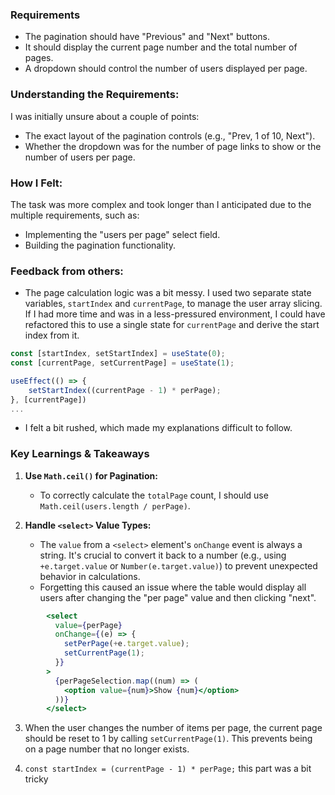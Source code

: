 ### Requirements

- The pagination should have "Previous" and "Next" buttons.
- It should display the current page number and the total number of pages.
- A dropdown should control the number of users displayed per page.

### Understanding the Requirements:

I was initially unsure about a couple of points:
- The exact layout of the pagination controls (e.g., "Prev, 1 of 10, Next").
- Whether the dropdown was for the number of page links to show or the number of users per page.

### How I Felt:

The task was more complex and took longer than I anticipated due to the multiple requirements, such as:
- Implementing the "users per page" select field.
- Building the pagination functionality.

### Feedback from others:

- The page calculation logic was a bit messy. I used two separate state variables, `startIndex` and `currentPage`, to manage the user array slicing. If I had more time and was in a less-pressured environment, I could have refactored this to use a single state for `currentPage` and derive the start index from it.
```jsx
const [startIndex, setStartIndex] = useState(0);
const [currentPage, setCurrentPage] = useState(1);

useEffect(() => {
    setStartIndex((currentPage - 1) * perPage);
}, [currentPage])
...
``` 
- I felt a bit rushed, which made my explanations difficult to follow.

### Key Learnings & Takeaways

1.  **Use `Math.ceil()` for Pagination:**
    - To correctly calculate the `totalPage` count, I should use `Math.ceil(users.length / perPage)`.

2.  **Handle `<select>` Value Types:**
    - The `value` from a `<select>` element's `onChange` event is always a string. It's crucial to convert it back to a number (e.g., using `+e.target.value` or `Number(e.target.value)`) to prevent unexpected behavior in calculations.
    - Forgetting this caused an issue where the table would display all users after changing the "per page" value and then clicking "next".
```jsx
        <select
          value={perPage}
          onChange={(e) => {
            setPerPage(+e.target.value);
            setCurrentPage(1);
          }}
        >
          {perPageSelection.map((num) => (
            <option value={num}>Show {num}</option>
          ))}
        </select>
```
3. When the user changes the number of items per page, the current page should be reset to 1 by calling `setCurrentPage(1)`. This prevents being on a page number that no longer exists.

4. `const startIndex = (currentPage - 1) * perPage;` this part was a bit tricky